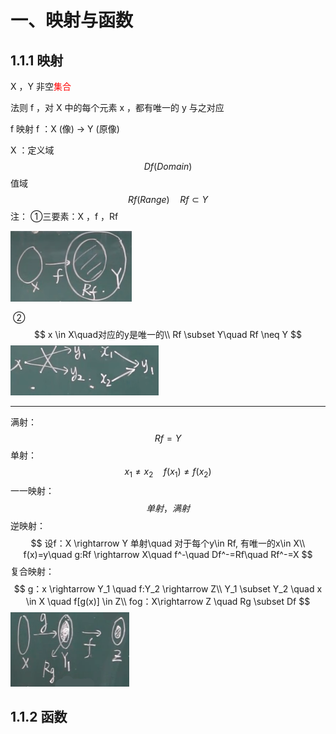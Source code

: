 # 一、映射与函数

## 1.1.1 映射

X ，Y	非空<font color=red>集合</font>

法则 f ，对 X 中的每个元素 x ，都有唯一的 y 与之对应

f 映射	f ：X (像) -> Y (原像)

X ：定义域	
$$
Df (Domain)
$$
​		值域	
$$
Rf (Range)\quad Rf \subset Y
$$
注： ①三要素：X ，f ，Rf

![image-20230731110733462](../picture/image-20230731110733462.png)

​		 ②
$$
x \in X\quad对应的y是唯一的\\
Rf \subset Y\quad Rf \neq Y
$$
![image-20230731110808829](../picture/image-20230731110808829.png)

---

满射：
$$
Rf = Y
$$
单射： 
$$
x_1 \neq x_2 \quad f(x_1) \neq f(x_2)
$$
一一映射：
$$
单射，满射
$$
逆映射：
$$
设f：X \rightarrow Y 单射\quad 对于每个y\in Rf, 有唯一的x\in X\\
f(x)=y\quad g:Rf \rightarrow X\quad f^-\quad Df^-=Rf\quad Rf^-=X
$$
复合映射：
$$
g：x \rightarrow Y_1 \quad f:Y_2 \rightarrow Z\\
Y_1 \subset Y_2 \quad x \in X \quad f[g(x)] \in Z\\
fog：X\rightarrow Z \quad Rg \subset Df
$$
![image-20230731114516079](../picture/image-20230731114516079.png)

## 1.1.2 函数